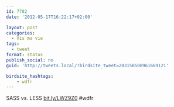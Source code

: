 ```yaml
---
id: 7782
date: '2012-05-17T16:22:17+02:00'

layout: post
categories:
  - Vis ma vie
tags:
  - tweet
format: status
publish_social: no
guid: 'http://tweets.local/?birdsite_tweet=203158508961669121'

birdsite_hashtags:
    - wdfr
---
```


SASS vs. LESS [bit.ly/LWZ9Z0](http://bit.ly/LWZ9Z0) #wdfr